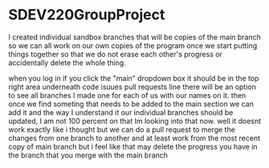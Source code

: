 # SDEV220GroupProject

I created individual sandbox branches that will be copies of the main branch so we can all work on our own copies of the program once we start putting things together so that we do not erase each other's progress or accidentally delete the whole thing.

when you log in if you click the "main" dropdown box it should be in the top right area underneath code isuues pull requests line there will be an option to see all branches I made one for each of us with our names on it.
then once we find someting that needs to be added to the main section we can add it and the way I understand it our individual branches should be updated, I am not 100 percent on that Im looking into that now.
well it doesnt work exactly like i thought but we can do a pull request to merge the changes from one branch to another and at least work from the most recent copy of main branch but i feel like that may delete the progress you have in the branch that you merge with the main branch
